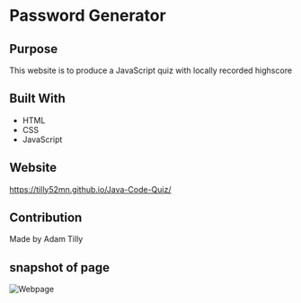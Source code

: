 # Password Generator

## Purpose
This website is to produce a JavaScript quiz with locally recorded highscore

## Built With
* HTML
* CSS
* JavaScript

## Website
https://tilly52mn.github.io/Java-Code-Quiz/

## Contribution
Made by Adam Tilly

## snapshot of page
![Webpage](https://user-images.githubusercontent.com/88518686/132080528-5e71ae34-292b-4e56-b588-e3fe240869fa.PNG)
